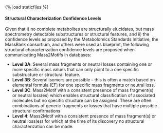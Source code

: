 {% load staticfiles %}

#### Structural Characterization Confidence Levels
 
Given that i) no complete metabolites are structurally elucidates, but mass spectrometry detectable substructures or structural features, and ii) the confidence levels as proposed by the Metabolomics Standards Initiative, the MassBank consortium, and others were used as blueprint, the following structural characterization confidence levels are proposed when communicating Mass2Motifs in databases:  

- **Level 3A**: Several mass fragments or neutral losses containing one or more specific mass values that can only point to a one specific substructure or structural feature.
- **Level 3B**: Several isomers are possible – this is often a match based on elemental formula (EF) for one specific mass fragments or neutral loss.
- **Level 3C**: Mass2Motif with a consistent presence of mass fragment(s) or neutral loss(es) which enables structural classification of associated molecules but no specific structure can be assigned. These are often combinations of generic fragments or losses that have multiple possible structural confirmations
- **Level 4**: Mass2Motif with a consistent presence of mass fragment(s) or neutral loss(es) for which at the time of its discovery no structural characterization can be made.